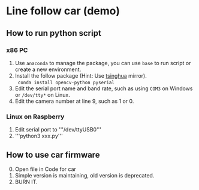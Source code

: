 # Line follow car (demo)

## How to run python script
### x86 PC
1. Use ```anaconda``` to manage the package, you can use ```base``` to run script or create a new environment.
2. Install the follow package (Hint: Use [tsinghua](https://mirrors.tuna.tsinghua.edu.cn/help/anaconda/) mirror).  
``` conda install opencv-python pyserial```
3. Edit the serial port name and band rate, such as using ```COM3``` on Windows or ```/dev/tty*``` on Linux.
4. Edit the camera number at line 9, such as 1 or 0.
### Linux on Raspberry
1. Edit serial port to '''/dev/ttyUSB0'''
2. '''python3 xxx.py''' 

## How to use car firmware
0. Open file in Code for car
1. Simple version is maintaining, old version is deprecated. 
2. BURN IT.  